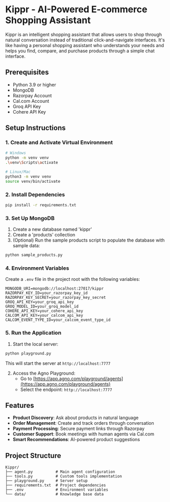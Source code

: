 # Kippr - AI-Powered E-commerce Shopping Assistant

Kippr is an intelligent shopping assistant that allows users to shop through natural conversation instead of traditional click-and-navigate interfaces. It's like having a personal shopping assistant who understands your needs and helps you find, compare, and purchase products through a simple chat interface.

## Prerequisites

- Python 3.9 or higher
- MongoDB
- Razorpay Account
- Cal.com Account
- Groq API Key
- Cohere API Key

## Setup Instructions

### 1. Create and Activate Virtual Environment
```bash
# Windows
python -m venv venv
.\venv\Scripts\activate

# Linux/Mac
python3 -m venv venv
source venv/bin/activate
```

### 2. Install Dependencies
```bash
pip install -r requirements.txt
```

### 3. Set Up MongoDB

1. Create a new database named 'kippr'
2. Create a 'products' collection
3. (Optional) Run the sample products script to populate the database with sample data:
```bash
python sample_products.py
```

### 4. Environment Variables
Create a `.env` file in the project root with the following variables:
```env
MONGODB_URI=mongodb://localhost:27017/kippr
RAZORPAY_KEY_ID=your_razorpay_key_id
RAZORPAY_KEY_SECRET=your_razorpay_key_secret
GROQ_API_KEY=your_groq_api_key
GROQ_MODEL_ID=your_groq_model_id
COHERE_API_KEY=your_cohere_api_key
CALCOM_API_KEY=your_calcom_api_key
CALCOM_EVENT_TYPE_ID=your_calcom_event_type_id
```

### 5. Run the Application

1. Start the local server:
```bash
python playground.py
```
This will start the server at `http://localhost:7777`

2. Access the Agno Playground:
   - Go to [https://app.agno.com/playground/agents](https://app.agno.com/playground/agents)
   - Select the endpoint: `http://localhost:7777`


## Features

- **Product Discovery**: Ask about products in natural language
- **Order Management**: Create and track orders through conversation
- **Payment Processing**: Secure payment links through Razorpay
- **Customer Support**: Book meetings with human agents via Cal.com
- **Smart Recommendations**: AI-powered product suggestions

## Project Structure

```
Kippr/
├── agent.py          # Main agent configuration
├── tools.py          # Custom tools implementation
├── playground.py     # Server setup
├── requirements.txt  # Project dependencies
├── .env              # Environment variables
└── data/             # Knowledge base data
```
